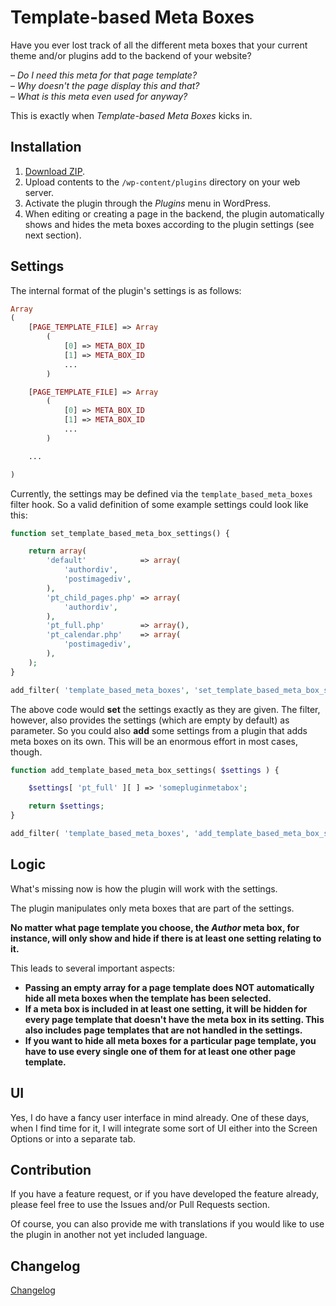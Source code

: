 # Template-based Meta Boxes

Have you ever lost track of all the different meta boxes that your current theme and/or plugins add to the backend of your website?

&ndash; _Do I need this meta for that page template?_  
&ndash; _Why doesn't the page display this and that?_  
&ndash; _What is this meta even used for anyway?_  

This is exactly when _Template-based Meta Boxes_ kicks in.

## Installation

1. [Download ZIP](https://github.com/tfrommen/template-based-meta-boxes/archive/master.zip).
1. Upload contents to the `/wp-content/plugins` directory on your web server.
1. Activate the plugin through the _Plugins_ menu in WordPress.
1. When editing or creating a page in the backend, the plugin automatically shows and hides the meta boxes according to the plugin settings (see next section).

## Settings

The internal format of the plugin's settings is as follows:

```php
Array
(
    [PAGE_TEMPLATE_FILE] => Array
        (
            [0] => META_BOX_ID
            [1] => META_BOX_ID
            ...
        )

    [PAGE_TEMPLATE_FILE] => Array
        (
            [0] => META_BOX_ID
            [1] => META_BOX_ID
            ...
        )

    ...

)
```

Currently, the settings may be defined via the `template_based_meta_boxes` filter hook. So a valid definition of some example settings could look like this:

```php
function set_template_based_meta_box_settings() {

    return array(
		'default'            => array(
			'authordiv',
			'postimagediv',
		),
		'pt_child_pages.php' => array(
			'authordiv',
		),
		'pt_full.php'        => array(),
		'pt_calendar.php'    => array(
			'postimagediv',
		),
    );
}

add_filter( 'template_based_meta_boxes', 'set_template_based_meta_box_settings' );
```

The above code would **set** the settings exactly as they are given. The filter, however, also provides the settings (which are empty by default) as parameter. So you could also **add** some settings from a plugin that adds meta boxes on its own. This will be an enormous effort in most cases, though.

```php
function add_template_based_meta_box_settings( $settings ) {

    $settings[ 'pt_full' ][ ] => 'somepluginmetabox';

    return $settings;
}

add_filter( 'template_based_meta_boxes', 'add_template_based_meta_box_settings' );
```

## Logic

What's missing now is how the plugin will work with the settings.

The plugin manipulates only meta boxes that are part of the settings.

**No matter what page template you choose, the _Author_ meta box, for instance, will only show and hide if there is at least one setting relating to it.**

This leads to several important aspects:

 * **Passing an empty array for a page template does NOT automatically hide all meta boxes when the template has been selected.**
 * **If a meta box is included in at least one setting, it will be hidden for every page template that doesn't have the meta box in its setting. This also includes page templates that are not handled in the settings.**
 * **If you want to hide all meta boxes for a particular page template, you have to use every single one of them for at least one other page template.**

## UI

Yes, I do have a fancy user interface in mind already. One of these days, when I find time for it, I will integrate some sort of UI either into the Screen Options or into a separate tab.

## Contribution

If you have a feature request, or if you have developed the feature already, please feel free to use the Issues and/or Pull Requests section.

Of course, you can also provide me with translations if you would like to use the plugin in another not yet included language.

## Changelog

[Changelog](CHANGELOG.md)
